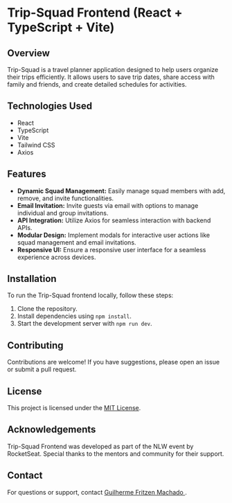 # Trip-Squad Frontend (React + TypeScript + Vite)

## Overview

Trip-Squad is a travel planner application designed to help users organize their trips efficiently. It allows users to save trip dates, share access with family and friends, and create detailed schedules for activities.

## Technologies Used

- React
- TypeScript
- Vite
- Tailwind CSS
- Axios

## Features

- **Dynamic Squad Management:** Easily manage squad members with add, remove, and invite functionalities.
- **Email Invitation:** Invite guests via email with options to manage individual and group invitations.
- **API Integration:** Utilize Axios for seamless interaction with backend APIs.
- **Modular Design:** Implement modals for interactive user actions like squad management and email invitations.
- **Responsive UI:** Ensure a responsive user interface for a seamless experience across devices.

## Installation

To run the Trip-Squad frontend locally, follow these steps:

1. Clone the repository.
2. Install dependencies using `npm install`.
3. Start the development server with `npm run dev`.

## Contributing

Contributions are welcome! If you have suggestions, please open an issue or submit a pull request.

## License

This project is licensed under the [MIT License](link-to-license).

## Acknowledgements

Trip-Squad Frontend was developed as part of the NLW event by RocketSeat. Special thanks to the mentors and community for their support.

## Contact

For questions or support, contact [Guilherme Fritzen Machado
](https://www.linkedin.com/in/guilherme-fritzen-machado/).

